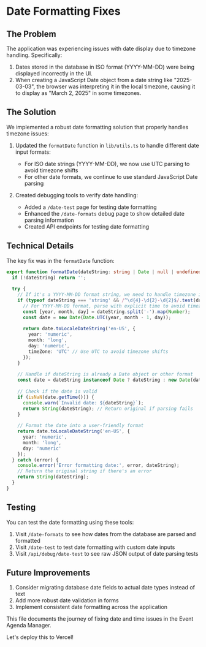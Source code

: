 # Date Formatting Fixes

## The Problem

The application was experiencing issues with date display due to timezone handling. Specifically:

1. Dates stored in the database in ISO format (YYYY-MM-DD) were being displayed incorrectly in the UI.
2. When creating a JavaScript Date object from a date string like "2025-03-03", the browser was interpreting it in the local timezone, causing it to display as "March 2, 2025" in some timezones.

## The Solution

We implemented a robust date formatting solution that properly handles timezone issues:

1. Updated the `formatDate` function in `lib/utils.ts` to handle different date input formats:
   - For ISO date strings (YYYY-MM-DD), we now use UTC parsing to avoid timezone shifts
   - For other date formats, we continue to use standard JavaScript Date parsing

2. Created debugging tools to verify date handling:
   - Added a `/date-test` page for testing date formatting
   - Enhanced the `/date-formats` debug page to show detailed date parsing information
   - Created API endpoints for testing date formatting

## Technical Details

The key fix was in the `formatDate` function:

```typescript
export function formatDate(dateString: string | Date | null | undefined): string {
  if (!dateString) return '';
  
  try {
    // If it's a YYYY-MM-DD format string, we need to handle timezone issues
    if (typeof dateString === 'string' && /^\d{4}-\d{2}-\d{2}$/.test(dateString)) {
      // For YYYY-MM-DD format, parse with explicit time to avoid timezone issues
      const [year, month, day] = dateString.split('-').map(Number);
      const date = new Date(Date.UTC(year, month - 1, day));
      
      return date.toLocaleDateString('en-US', {
        year: 'numeric',
        month: 'long',
        day: 'numeric',
        timeZone: 'UTC' // Use UTC to avoid timezone shifts
      });
    }
    
    // Handle if dateString is already a Date object or other format
    const date = dateString instanceof Date ? dateString : new Date(dateString);
    
    // Check if the date is valid
    if (isNaN(date.getTime())) {
      console.warn(`Invalid date: ${dateString}`);
      return String(dateString); // Return original if parsing fails
    }
    
    // Format the date into a user-friendly format
    return date.toLocaleDateString('en-US', {
      year: 'numeric',
      month: 'long',
      day: 'numeric'
    });
  } catch (error) {
    console.error('Error formatting date:', error, dateString);
    // Return the original string if there's an error
    return String(dateString);
  }
}
```

## Testing

You can test the date formatting using these tools:

1. Visit `/date-formats` to see how dates from the database are parsed and formatted
2. Visit `/date-test` to test date formatting with custom date inputs
3. Visit `/api/debug/date-test` to see raw JSON output of date parsing tests

## Future Improvements

1. Consider migrating database date fields to actual date types instead of text
2. Add more robust date validation in forms
3. Implement consistent date formatting across the application

This file documents the journey of fixing date and time issues in the Event Agenda Manager.

Let's deploy this to Vercel! 